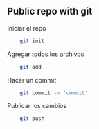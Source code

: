 ## Public repo with git

Iniciar el repo
```bash
    git init
```
Agregar todos los archivos
```bash
    git add .
```
Hacer un commit
```bash
    git commit -m 'commit'
```
Publicar los cambios
```bash
    git push
```